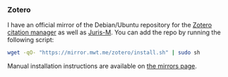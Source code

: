 ### Zotero

I have an official mirror of the Debian/Ubuntu repository for the [Zotero citation manager](https://www.zotero.org) as well as [Juris-M](https://juris-m.github.io/). You can add the repo by running the following script:

~~~sh
wget -qO- "https://mirror.mwt.me/zotero/install.sh" | sudo sh
~~~

Manual installation instructions are available on [the mirrors page](https://matthewthom.as/mirrors/#zotero).
